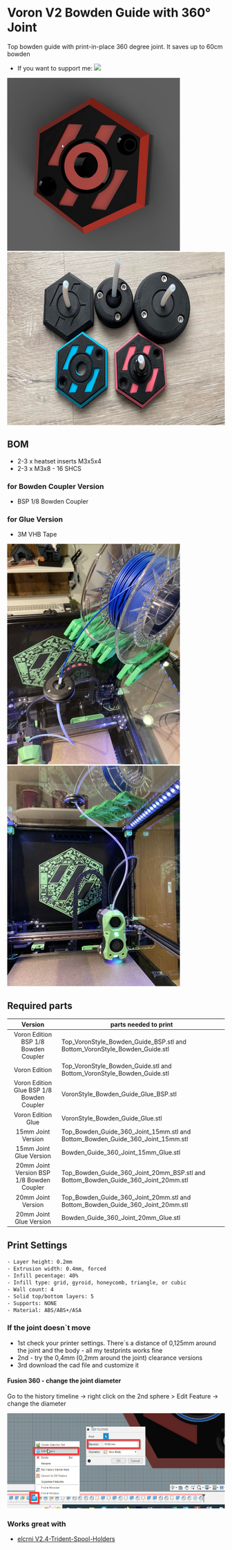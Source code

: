 # Voron V2 Bowden Guide with 360° Joint

Top bowden guide with print-in-place 360 degree joint.
It saves up to 60cm bowden

- If you want to support me:
[![](https://www.paypalobjects.com/en_US/i/btn/btn_donate_LG.gif)](https://paypal.me/dfoure?country.x=DE&locale.x=de_DE)



<img src="https://github.com/DeBau/VoronMods/blob/main/Top%20Bowden%20Guide/Pics/Voron_Style.png" alt="Voron Style" width=400 height=400>

<img src="https://github.com/DeBau/VoronMods/blob/main/Top%20Bowden%20Guide/Pics/Bowden_Guides.jpg" alt="Voron Style" width=700 height=400>


## BOM 
   - 2-3 x heatset inserts M3x5x4
   - 2-3 x M3x8 - 16 SHCS
### for Bowden Coupler Version
   - BSP 1/8 Bowden Coupler
### for Glue Version
   - 3M VHB Tape

<img src="https://github.com/DeBau/VoronMods/blob/main/Top%20Bowden%20Guide/Pics/TopView.jpg" alt="Top View" width=400 height=510>

<img src="https://github.com/DeBau/VoronMods/blob/main/Top%20Bowden%20Guide/Pics/ButtomView.jpg" alt="Buttom View" width=400 height=510>


## Required parts
|        Version                                                      |    parts needed to print                             |
| :----------------------------------------------------------: | ------------------------------------------------------------ |
|Voron Edition BSP 1/8 Bowden Coupler| Top_VoronStyle_Bowden_Guide_BSP.stl and Bottom_VoronStyle_Bowden_Guide.stl |   
|Voron Edition | Top_VoronStyle_Bowden_Guide.stl and Bottom_VoronStyle_Bowden_Guide.stl | 
|Voron Edition Glue BSP 1/8 Bowden Coupler| VoronStyle_Bowden_Guide_Glue_BSP.stl|
|Voron Edition Glue|VoronStyle_Bowden_Guide_Glue.stl|
|15mm Joint Version| Top_Bowden_Guide_360_Joint_15mm.stl and Bottom_Bowden_Guide_360_Joint_15mm.stl |  
|15mm Joint Glue Version| Bowden_Guide_360_Joint_15mm_Glue.stl |  
|20mm Joint Version BSP 1/8 Bowden Coupler| Top_Bowden_Guide_360_Joint_20mm_BSP.stl and Bottom_Bowden_Guide_360_Joint_20mm.stl | 
|20mm Joint Version| Top_Bowden_Guide_360_Joint_20mm.stl and Bottom_Bowden_Guide_360_Joint_20mm.stl | 
|20mm Joint Glue Version| Bowden_Guide_360_Joint_20mm_Glue.stl |

## Print Settings

    - Layer height: 0.2mm
    - Extrusion width: 0.4mm, forced
    - Infill pecentage: 40%
    - Infill type: grid, gyroid, honeycomb, triangle, or cubic
    - Wall count: 4
    - Solid top/bottom layers: 5
    - Supports: NONE
    - Material: ABS/ABS+/ASA

### If the joint doesn`t move
- 1st check your printer settings. There`s a distance of 0,125mm around the joint and the body - all my testprints works fine
- 2nd - try the 0,4mm (0,2mm around the joint) clearance versions
- 3rd download the cad file and customize it 

#### Fusion 360 - change the joint diameter
Go to the history timeline -> right click on the 2nd sphere > Edit Feature -> change the diameter

<img src="https://github.com/DeBau/VoronMods/blob/main/Top%20Bowden%20Guide/Pics/Change_Sphere_diameter.png" alt="sphere_diameter" width=600 height=220>

### Works great with
- [elcrni V2.4-Trident-Spool-Holders](https://github.com/VoronDesign/VoronUsers/tree/master/printer_mods/elcrni/V2.4-Trident-Spool-Holders)

  
 
